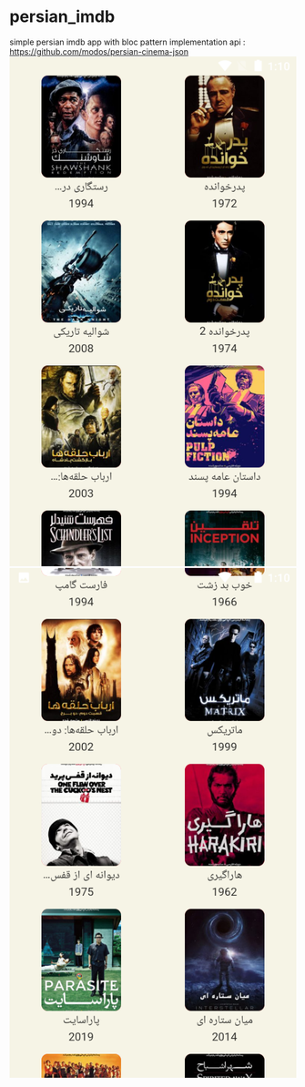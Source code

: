 # persian_imdb

simple persian imdb app with bloc pattern implementation
api : <a href="https://github.com/modos/persian-cinema-json">https://github.com/modos/persian-cinema-json</a>
<br>
<img src="https://github.com/modos/flutter-bloc_persian_imdb/blob/main/1.png"/><br>
<img src="https://github.com/modos/flutter-bloc_persian_imdb/blob/main/2.png"/><br>
